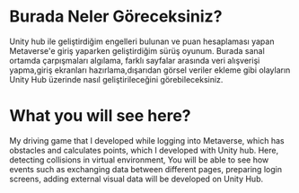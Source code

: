 # Burada Neler Göreceksiniz?

Unity hub ile geliştirdiğim engelleri bulunan ve puan hesaplaması yapan Metaverse'e giriş yaparken geliştirdiğim sürüş oyunum. Burada sanal ortamda çarpışmaları algılama,
farklı sayfalar arasında veri alışverişi yapma,giriş ekranları hazırlama,dışarıdan görsel veriler ekleme gibi olayların Unity Hub üzerinde nasıl geliştirileceğini görebileceksiniz.

# What you will see here?

My driving game that I developed while logging into Metaverse, which has obstacles and calculates points, which I developed with Unity hub. Here, detecting collisions in virtual environment,
You will be able to see how events such as exchanging data between different pages, preparing login screens, adding external visual data will be developed on Unity Hub.
